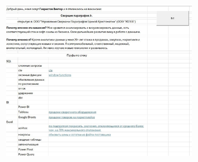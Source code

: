 
![](/zooming_up/Automation/application_letter_automation/application_letter_automation_1.jpg?raw=true "")
